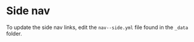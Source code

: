 
# Side nav
To update the side nav links, edit the `nav--side.yml` file found in the `_data` folder.
